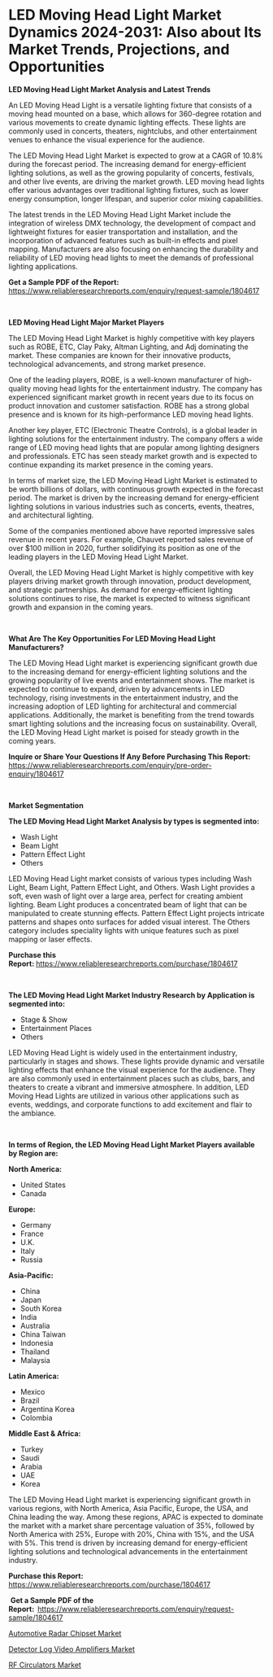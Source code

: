 <p><h1>LED Moving Head Light Market Dynamics 2024-2031: Also about Its Market Trends, Projections, and Opportunities</h1></p><p><strong>LED Moving Head Light Market Analysis and Latest Trends</strong></p>
<p><p>An LED Moving Head Light is a versatile lighting fixture that consists of a moving head mounted on a base, which allows for 360-degree rotation and various movements to create dynamic lighting effects. These lights are commonly used in concerts, theaters, nightclubs, and other entertainment venues to enhance the visual experience for the audience.</p><p>The LED Moving Head Light Market is expected to grow at a CAGR of 10.8% during the forecast period. The increasing demand for energy-efficient lighting solutions, as well as the growing popularity of concerts, festivals, and other live events, are driving the market growth. LED moving head lights offer various advantages over traditional lighting fixtures, such as lower energy consumption, longer lifespan, and superior color mixing capabilities.</p><p>The latest trends in the LED Moving Head Light Market include the integration of wireless DMX technology, the development of compact and lightweight fixtures for easier transportation and installation, and the incorporation of advanced features such as built-in effects and pixel mapping. Manufacturers are also focusing on enhancing the durability and reliability of LED moving head lights to meet the demands of professional lighting applications.</p></p>
<p><strong>Get a Sample PDF of the Report:&nbsp;</strong> <a href="https://www.reliableresearchreports.com/enquiry/request-sample/1804617">https://www.reliableresearchreports.com/enquiry/request-sample/1804617</a></p>
<p>&nbsp;</p>
<p><strong>LED Moving Head Light Major Market Players</strong></p>
<p><p>The LED Moving Head Light Market is highly competitive with key players such as ROBE, ETC, Clay Paky, Altman Lighting, and Adj dominating the market. These companies are known for their innovative products, technological advancements, and strong market presence.</p><p>One of the leading players, ROBE, is a well-known manufacturer of high-quality moving head lights for the entertainment industry. The company has experienced significant market growth in recent years due to its focus on product innovation and customer satisfaction. ROBE has a strong global presence and is known for its high-performance LED moving head lights.</p><p>Another key player, ETC (Electronic Theatre Controls), is a global leader in lighting solutions for the entertainment industry. The company offers a wide range of LED moving head lights that are popular among lighting designers and professionals. ETC has seen steady market growth and is expected to continue expanding its market presence in the coming years.</p><p>In terms of market size, the LED Moving Head Light Market is estimated to be worth billions of dollars, with continuous growth expected in the forecast period. The market is driven by the increasing demand for energy-efficient lighting solutions in various industries such as concerts, events, theatres, and architectural lighting.</p><p>Some of the companies mentioned above have reported impressive sales revenue in recent years. For example, Chauvet reported sales revenue of over $100 million in 2020, further solidifying its position as one of the leading players in the LED Moving Head Light Market.</p><p>Overall, the LED Moving Head Light Market is highly competitive with key players driving market growth through innovation, product development, and strategic partnerships. As demand for energy-efficient lighting solutions continues to rise, the market is expected to witness significant growth and expansion in the coming years.</p></p>
<p>&nbsp;</p>
<p><strong>What Are The Key Opportunities For LED Moving Head Light Manufacturers?</strong></p>
<p><p>The LED Moving Head Light market is experiencing significant growth due to the increasing demand for energy-efficient lighting solutions and the growing popularity of live events and entertainment shows. The market is expected to continue to expand, driven by advancements in LED technology, rising investments in the entertainment industry, and the increasing adoption of LED lighting for architectural and commercial applications. Additionally, the market is benefiting from the trend towards smart lighting solutions and the increasing focus on sustainability. Overall, the LED Moving Head Light market is poised for steady growth in the coming years.</p></p>
<p><strong>Inquire or Share Your Questions If Any Before Purchasing This Report:</strong> <a href="https://www.reliableresearchreports.com/enquiry/pre-order-enquiry/1804617">https://www.reliableresearchreports.com/enquiry/pre-order-enquiry/1804617</a></p>
<p>&nbsp;</p>
<p><strong>Market Segmentation</strong></p>
<p><strong>The LED Moving Head Light Market Analysis by types is segmented into:</strong></p>
<p><ul><li>Wash Light</li><li>Beam Light</li><li>Pattern Effect Light</li><li>Others</li></ul></p>
<p><p>LED Moving Head Light market consists of various types including Wash Light, Beam Light, Pattern Effect Light, and Others. Wash Light provides a soft, even wash of light over a large area, perfect for creating ambient lighting. Beam Light produces a concentrated beam of light that can be manipulated to create stunning effects. Pattern Effect Light projects intricate patterns and shapes onto surfaces for added visual interest. The Others category includes speciality lights with unique features such as pixel mapping or laser effects.</p></p>
<p><strong>Purchase this Report:&nbsp;</strong><a href="https://www.reliableresearchreports.com/purchase/1804617">https://www.reliableresearchreports.com/purchase/1804617</a></p>
<p>&nbsp;</p>
<p><strong>The LED Moving Head Light Market Industry Research by Application is segmented into:</strong></p>
<p><ul><li>Stage & Show</li><li>Entertainment Places</li><li>Others</li></ul></p>
<p><p>LED Moving Head Light is widely used in the entertainment industry, particularly in stages and shows. These lights provide dynamic and versatile lighting effects that enhance the visual experience for the audience. They are also commonly used in entertainment places such as clubs, bars, and theaters to create a vibrant and immersive atmosphere. In addition, LED Moving Head Lights are utilized in various other applications such as events, weddings, and corporate functions to add excitement and flair to the ambiance.</p></p>
<p>&nbsp;</p>
<p><strong>In terms of Region, the LED Moving Head Light Market Players available by Region are:</strong></p>
<p>
    <p> <strong> North America: </strong>
        <ul>
            <li>United States</li>
            <li>Canada</li>
        </ul>
        </p> 
    <p> <strong> Europe: </strong>
        <ul>
            <li>Germany</li>
            <li>France</li>
            <li>U.K.</li>
            <li>Italy</li>
            <li>Russia</li>
        </ul>
        </p> 
    <p> <strong> Asia-Pacific: </strong>
        <ul>
            <li>China</li>
            <li>Japan</li>
            <li>South Korea</li>
            <li>India</li>
            <li>Australia</li>
            <li>China Taiwan</li>
            <li>Indonesia</li>
            <li>Thailand</li>
            <li>Malaysia</li>
        </ul>
        </p> 
    <p> <strong> Latin America: </strong>
        <ul>
            <li>Mexico</li>
            <li>Brazil</li>
            <li>Argentina Korea</li>
            <li>Colombia</li>
        </ul>
        </p> 
    <p> <strong> Middle East & Africa: </strong>
        <ul>
            <li>Turkey</li>
            <li>Saudi</li>
            <li>Arabia</li>
            <li>UAE</li>
            <li>Korea</li>
        </ul>
    </p>
    </p>
<p><p>The LED Moving Head Light market is experiencing significant growth in various regions, with North America, Asia Pacific, Europe, the USA, and China leading the way. Among these regions, APAC is expected to dominate the market with a market share percentage valuation of 35%, followed by North America with 25%, Europe with 20%, China with 15%, and the USA with 5%. This trend is driven by increasing demand for energy-efficient lighting solutions and technological advancements in the entertainment industry.</p></p>
<p><strong>Purchase this Report: </strong><a href="https://www.reliableresearchreports.com/purchase/1804617">https://www.reliableresearchreports.com/purchase/1804617</a></p>
<p>&nbsp;<strong>Get a Sample PDF of the Report:&nbsp;&nbsp;</strong><a href="https://www.reliableresearchreports.com/enquiry/request-sample/1804617">https://www.reliableresearchreports.com/enquiry/request-sample/1804617</a></p>
<p><strong></strong></p>
<p><p><a href="https://github.com/yemakinde/Market-Research-Report-List-2/blob/main/automotive-radar-chipset-market.md">Automotive Radar Chipset Market</a></p><p><a href="https://github.com/RickHolmes3/Market-Research-Report-List-4/blob/main/detector-log-video-amplifiers-market.md">Detector Log Video Amplifiers Market</a></p><p><a href="https://github.com/Alonsoolds3wq1d81czn8rbol/Market-Research-Report-List-1/blob/main/rf-circulators-market.md">RF Circulators Market</a></p></p>